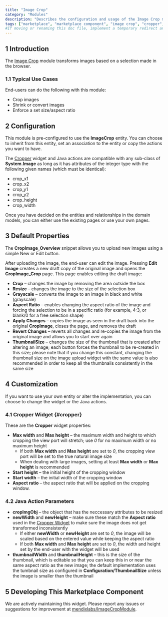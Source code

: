 ```yaml
---
title: "Image Crop"
category: "Modules"
description: "Describes the configuration and usage of the Image Crop module, which is available in the Mendix Marketplace."
tags: ["marketplace", "marketplace component", "image crop", "cropper", "image", "platform support"]
#If moving or renaming this doc file, implement a temporary redirect and let the respective team know they should update the URL in the product. See Mapping to Products for more details.
---
```


## 1 Introduction

The [Image Crop](https://marketplace.mendix.com/link/component/254/) module transforms images based on a selection made in the browser.

### 1.1 Typical Use Cases

End-users can do the following with this module:

* Crop images
* Shrink or convert images
* Enforce a set size/aspect ratio

## 2 Configuration

This module is pre-configured to use the **ImageCrop** entity. You can choose to inherit from this entity, set an association to the entity or copy the actions you want to have.

The [Cropper](#cropper) widget and Java actions are compatible with any sub-class of **System.Image** as long as it has attributes of the integer type with the following given names (which must be identical):

* crop_x1
* crop_x2
* crop_y1
* crop_y2
* crop_height
* crop_width

Once you have decided on the entities and relationships in the domain models, you can either use the existing pages or use your own pages.

## 3 Default Properties

The **CropImage_Overview** snippet allows you to upload new images using a simple New or Edit button.

After uploading the image, the end-user can edit the image. Pressing **Edit Image** creates a new draft copy of the original image and opens the **CropImage_Crop** page. This page enables editing the draft image:

* **Crop** – changes the image by removing the area outside the box
* **Resize** – changes the image to the size of the selection box
* **Grayscale** – converts the image to an image in black and white (grayscale)
* **Aspect Ratio** – enables changing the aspect ratio of the image and forcing the selection to be in a specific ratio (for example, 4:3, or blank/0 for a free selection shape)
* **Apply Changes** – copies the image as seen in the draft back into the original **CropImage**, closes the page, and removes the draft
* **Revert Changes** – reverts all changes and re-copies the image from the original image and allows you to start over again
* **ThumbnailSize** – changes the size of the thumbnail that is created after altering an image; each button forces the thumbnail to be re-created in this size; please note that if you change this constant, changing the thumbnail size on the image upload widget with the same value is also recommended in order to keep all the thumbnails consistently in the same size

## 4 Customization

If you want to use your own entity or alter the implementation, you can choose to change the widget or the Java actions.

### 4.1 Cropper Widget {#cropper}

These are the **Cropper** widget properties:

* **Max width** and **Max height** – the maximum width and height to which cropping the view port will stretch; use *0* for no maximum width or no maximum height
	* If both **Max width** and **Max height** are set to *0*, the cropping view port will be set to the true natural image size
	* When dealing with large images, setting at least **Max width** or **Max height** is recommended
* **Start height** – the initial height of the cropping window
* **Start width** – the initial width of the cropping window
* **Aspect ratio** – the aspect ratio that will be applied on the cropping window.

### 4.2 Java Action Parameters

* **cropImgObj** – the object that has the neccessary attributes to be resized
* **newWidth** and **newHeight** – make sure these match the **Aspect ratio** used in the [Cropper Widget](#cropper) to make sure the image does not get transformed inconsistently
	* If either **newWidth** or **newHeight** are set to *0*, the image will be scaled based on the entered value while keeping the aspect ratio
	* If both **Max width** and **Max height** are set to *0*, the width and height set by the end-user with the widget will be used
* **thumbnailWidth** and **thumbnailHeight** – this is the size of the thumbnail, which is editable so that you can keep this in or near the same aspect ratio as the new image; the default implementation uses the tumbnail size as configured in **Configuration/ThumbnailSize** unless the image is smaller than the thumbnail

## 5 Developing This Marketplace Component

We are actively maintaining this widget. Please report any issues or suggestions for improvement at [mendixlabs/ImageCropModule](https://github.com/mendix/ImageCropModule).